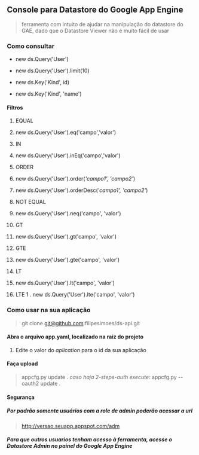 ## Console para Datastore do Google App Engine
> ferramenta com intuito de ajudar na manipulação do datastore do GAE, dado
> que o Datastore Viewer não é muito fácil de usar

### Como consultar
 - new ds.Query('User')
 - new ds.Query('User').limit(10)

 - new ds.Key('Kind', id)
 - new ds.Key('Kind', 'name')

#### Filtros 
 1. EQUAL
  1. new ds.Query('User').eq('campo','valor')

 2. IN 
  1. new ds.Query('User').inEq('campo','valor')

 3. ORDER
  1. new ds.Query('User').order(*'campo1', 'campo2'*)
  2. new ds.Query('User').orderDesc(*'campo1', 'campo2'*)

 4. NOT EQUAL
  1. new ds.Query('User').neq('campo', 'valor')

 5. GT 
  1. new ds.Query('User').gt('campo', 'valor')

 6. GTE
  1. new ds.Query('User').gte('campo', 'valor')

 7. LT
  1. new ds.Query('User').lt('campo', 'valor')

 8. LTE
 1 . new ds.Query('User').lte('campo', 'valor')

### Como usar na sua aplicação
> git clone git@github.com:filipesimoes/ds-api.git

#### Abra o arquivo app.yaml, localizado na raiz do projeto
1. Edite o valor do *aplication* para o id da sua aplicação

#### Faça upload
> appcfg.py update .
> *caso haja 2-steps-auth execute:*
> appcfg.py --oauth2  update .

#### Segurança
##### Por padrão somente usuários com a role de admin poderão acessar a url
> http://versao.seuapp.appspot.com/adm 

##### Para que outros usuarios tenham acesso à ferramenta, acesse o Datastore Admin no painel do Google App Engine


